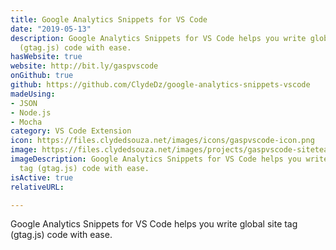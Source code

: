 ```yaml
---
title: Google Analytics Snippets for VS Code
date: "2019-05-13"
description: Google Analytics Snippets for VS Code helps you write global site tag
  (gtag.js) code with ease.
hasWebsite: true
website: http://bit.ly/gaspvscode
onGithub: true
github: https://github.com/ClydeDz/google-analytics-snippets-vscode
madeUsing:
- JSON
- Node.js
- Mocha
category: VS Code Extension
icon: https://files.clydedsouza.net/images/icons/gaspvscode-icon.png
image: https://files.clydedsouza.net/images/projects/gaspvscode-siteteaser.png
imageDescription: Google Analytics Snippets for VS Code helps you write global site
  tag (gtag.js) code with ease.
isActive: true
relativeURL: 

---
```


Google Analytics Snippets for VS Code helps you write global site tag (gtag.js) code with ease.

